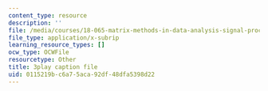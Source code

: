 ```yaml
---
content_type: resource
description: ''
file: /media/courses/18-065-matrix-methods-in-data-analysis-signal-processing-and-machine-learning-spring-2018/0115219bc6a75aca92df48dfa5398d22_2K7CvGnebO0.vtt
file_type: application/x-subrip
learning_resource_types: []
ocw_type: OCWFile
resourcetype: Other
title: 3play caption file
uid: 0115219b-c6a7-5aca-92df-48dfa5398d22
---
```

